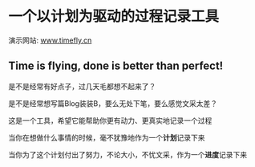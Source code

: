 一个以计划为驱动的过程记录工具
=============================

演示网站:  www.timefly.cn

Time is flying, done is better than perfect!
--------------------

是不是经常有好点子，过几天毛都想不起来了？

是不是经常想写篇Blog装装B，要么无处下笔，要么感觉文采太差？

这是一个工具，希望它能帮助你更有动力、更真实地记录一个过程

当你在想做什么事情的时候，毫不犹豫地作为一个**计划**记录下来

当你为了这个计划付出了努力，不论大小，不忧文采，作为一个**进度**记录下来
